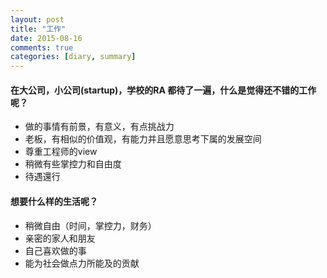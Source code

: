 ```yaml
---
layout: post
title: "工作"
date: 2015-08-16
comments: true
categories: [diary, summary]
---
```


#### 在大公司，小公司(startup)，学校的RA 都待了一遍，什么是觉得还不错的工作呢？

* 做的事情有前景，有意义，有点挑战力
* 老板，有相似的价值观，有能力并且愿意思考下属的发展空间
* 尊重工程师的view
* 稍微有些掌控力和自由度
* 待遇還行


#### 想要什么样的生活呢？

* 稍微自由（时间，掌控力，财务）
* 亲密的家人和朋友
* 自己喜欢做的事
* 能为社会做点力所能及的贡献 
